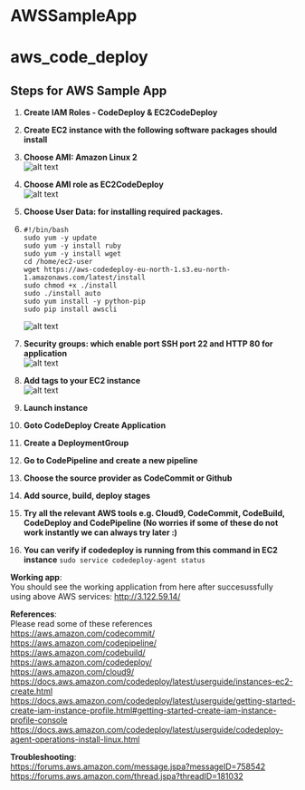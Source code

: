 # AWSSampleApp

# aws_code_deploy

## Steps for AWS Sample App

1.  **Create IAM Roles - CodeDeploy & EC2CodeDeploy**
1.  **Create EC2 instance with the following software packages should install**<br/>
1.  **Choose AMI: Amazon Linux 2**<br/>
    ![alt text](https://github.com/prabhakar2020/aws_code_deploy/blob/master/AMI.png)<br/>
1.  **Choose AMI role as EC2CodeDeploy**<br/>
    ![alt text](https://github.com/prabhakar2020/aws_code_deploy/blob/master/ConfigureInstance.png)<br/>
1.  **Choose User Data: for installing required packages.**<br/>
1.  ```
    #!/bin/bash
    sudo yum -y update
    sudo yum -y install ruby
    sudo yum -y install wget
    cd /home/ec2-user
    wget https://aws-codedeploy-eu-north-1.s3.eu-north-1.amazonaws.com/latest/install
    sudo chmod +x ./install
    sudo ./install auto
    sudo yum install -y python-pip
    sudo pip install awscli
    ```

    ![alt text](https://github.com/prabhakar2020/aws_code_deploy/blob/master/UserData.png)<br/>

1.  **Security groups: which enable port SSH port 22 and HTTP 80 for application**<br/>
    ![alt text](https://github.com/prabhakar2020/aws_code_deploy/blob/master/configureSecutiryGroup.png)<br/>
1.  **Add tags to your EC2 instance**<br/>
    ![alt text](https://github.com/prabhakar2020/aws_code_deploy/blob/master/addTags.png)<br/>
1.  **Launch instance**<br/>
1.  **Goto CodeDeploy Create Application**<br/>
1.  **Create a DeploymentGroup**<br/>
1.  **Go to CodePipeline and create a new pipeline**<br/>
1.  **Choose the source provider as CodeCommit or Github**<br/>
1.  **Add source, build, deploy stages**<br/>
1.  **Try all the relevant AWS tools e.g. Cloud9, CodeCommit, CodeBuild, CodeDeploy and CodePipeline
    (No worries if some of these do not work instantly we can always try later :)**<br/>
1.  **You can verify if codedeploy is running from this command in EC2 instance**
    `sudo service codedeploy-agent status`

**Working app**: \
 You should see the working application from here after succesussfully using above AWS services: http://3.122.59.14/

**References**: \
Please read some of these references \
 https://aws.amazon.com/codecommit/ \
 https://aws.amazon.com/codepipeline/ \
 https://aws.amazon.com/codebuild/ \
 https://aws.amazon.com/codedeploy/ \
 https://aws.amazon.com/cloud9/ \
 https://docs.aws.amazon.com/codedeploy/latest/userguide/instances-ec2-create.html \
 https://docs.aws.amazon.com/codedeploy/latest/userguide/getting-started-create-iam-instance-profile.html#getting-started-create-iam-instance-profile-console \
https://docs.aws.amazon.com/codedeploy/latest/userguide/codedeploy-agent-operations-install-linux.html

**Troubleshooting**: \
https://forums.aws.amazon.com/message.jspa?messageID=758542 \
https://forums.aws.amazon.com/thread.jspa?threadID=181032
